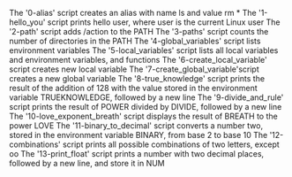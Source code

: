 The '0-alias' script creates an alias with name ls and value rm *
The '1-hello_you' script prints hello user, where user is the current Linux user
The '2-path' script adds /action to the PATH
The '3-paths' script counts the number of directories in the PATH
The '4-global_variables' script lists environment variables
The '5-local_variables' script lists all local variables and environment variables, and functions
The '6-create_local_variable' script creates new local variable
The '7-create_global_variable'script creates a new global variable
The '8-true_knowledge' script  prints the result of the addition of 128 with the value stored in the environment variable TRUEKNOWLEDGE, followed by a new line
The '9-divide_and_rule' script prints the result of POWER divided by DIVIDE, followed by a new line
The '10-love_exponent_breath' script displays the result of BREATH to the power LOVE
The '11-binary_to_decimal' script converts a number two, stored in the environment variable BINARY, from base 2 to base 10
The '12-combinations' script  prints all possible combinations of two letters, except oo
The '13-print_float' script prints a number with two decimal places, followed by a new line, and store it in NUM

